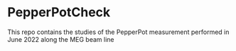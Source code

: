# PepperPotCheck
This repo contains the studies of the PepperPot measurement performed in June 2022 along the MEG beam line
